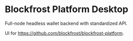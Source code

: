# Blockfrost Platform Desktop

Full-node headless wallet backend with standardized API.

UI for https://github.com/blockfrost/blockfrost-platform.
